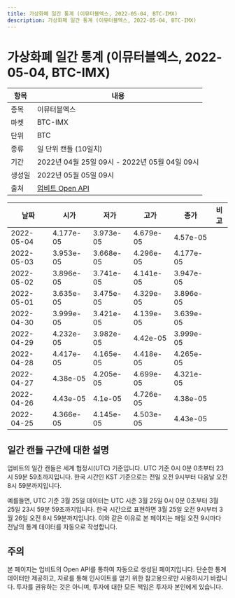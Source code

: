 ```yaml
---
title: 가상화폐 일간 통계 (이뮤터블엑스, 2022-05-04, BTC-IMX)
description: 가상화폐 일간 통계 (이뮤터블엑스, 2022-05-04, BTC-IMX)
---
```



가상화폐 일간 통계 (이뮤터블엑스, 2022-05-04, BTC-IMX)
===

|항목|내용|
|--|--|
|종목|이뮤터블엑스|
|마켓|BTC-IMX|
|단위|BTC|
|종류|일 단위 캔들 (10일치)|
|기간|2022년 04월 25일 09시 - 2022년 05월 04일 09시|
|생성일|2022년 05월 05일 09시|
|출처|[업비트 Open API](https://docs.upbit.com)|


|날짜|시가|저가|고가|종가|비고|
|--|--|--|--|--|--|
|2022-05-04|4.177e-05|3.973e-05|4.679e-05|4.57e-05|    |
|2022-05-03|3.953e-05|3.668e-05|4.296e-05|4.177e-05|    |
|2022-05-02|3.896e-05|3.741e-05|4.141e-05|3.947e-05|    |
|2022-05-01|3.635e-05|3.475e-05|4.329e-05|3.896e-05|    |
|2022-04-30|3.999e-05|3.421e-05|4.139e-05|3.639e-05|    |
|2022-04-29|4.232e-05|3.982e-05|4.42e-05|3.999e-05|    |
|2022-04-28|4.417e-05|4.165e-05|4.418e-05|4.265e-05|    |
|2022-04-27|4.38e-05|4.205e-05|4.699e-05|4.321e-05|    |
|2022-04-26|4.43e-05|4.1e-05|4.726e-05|4.38e-05|    |
|2022-04-25|4.366e-05|4.145e-05|4.503e-05|4.43e-05|    |


일간 캔들 구간에 대한 설명
---


업비트의 일간 캔들은 세계 협정시(UTC) 기준입니다. 
UTC 기준 0시 0분 0초부터 23시 59분 59초까지입니다. 
한국 시간인 KST 기준으로는 전일 오전 9시부터 다음날 오전 8시 59분까지입니다. 


예를들면, UTC 기준 3월 25일 데이터는 UTC 시준 3월 25일 0시 0분 0초부터 3월 25일 23시 59분 59초까지입니다. 
한국 시간으로 표현하면 3월 25일 오전 9시부터 3월 26일 오전 8시 59분까지입니다. 
이와 같은 이유로 본 페이지는 매일 오전 9시마다 전날의 통계 데이터를 자동으로 작성합니다. 


주의
---


본 페이지는 업비트의 Open API를 통하여 자동으로 생성된 페이지입니다. 
단순한 통계 데이터만 제공하고, 자료를 통해 인사이트를 얻기 위한 참고용으로만 사용하시기 바랍니다. 
투자를 권유하는 것은 아니며, 투자에 대한 모든 책임은 투자자 본인에게 있습니다. 
